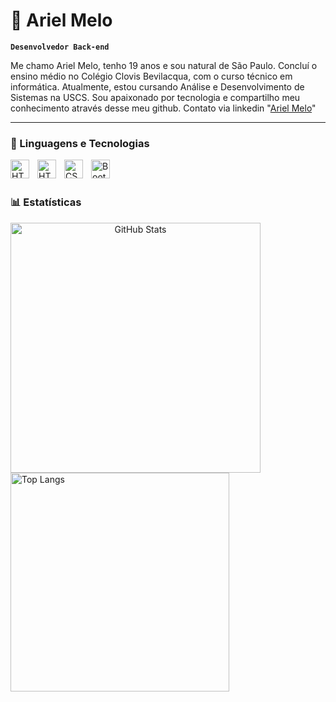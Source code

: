 # 👾 Ariel Melo

**`Desenvolvedor Back-end`**

Me chamo Ariel Melo, tenho 19 anos e sou natural de São Paulo. Concluí o ensino médio no Colégio Clovis Bevilacqua, com o curso técnico em informática. Atualmente, estou cursando Análise e Desenvolvimento de Sistemas na USCS. Sou apaixonado por tecnologia e compartilho meu conhecimento através desse meu github. Contato via linkedin "[Ariel Melo](www.linkedin.com/in/ariel-melo20)"

---

### 🤖 Linguagens e Tecnologias


 <img
    align="left" 
    alt="HTML"
    title="HTML" 
    width="30px" 
    style="padding-right: 10px;" 
  src="https://cdn.jsdelivr.net/gh/devicons/devicon@latest/icons/java/java-original-wordmark.svg" />
          

<img 
    align="left" 
    alt="HTML"
    title="HTML" 
    width="30px" 
    style="padding-right: 10px;" 
    src="https://cdn.jsdelivr.net/gh/devicons/devicon@latest/icons/html5/html5-original.svg" 
/>
<img 
    align="left" 
    alt="CSS" 
    title="CSS"
    width="30px" 
    style="padding-right: 10px;" 
    src="https://cdn.jsdelivr.net/gh/devicons/devicon@latest/icons/css3/css3-original.svg" 
/>

<img 
    align="left" 
    alt="Bootstrap"
    title="Bootstrap" 
    width="30px" 
    style="padding-right: 10px;" 
    src="https://cdn.jsdelivr.net/gh/devicons/devicon@latest/icons/bootstrap/bootstrap-original.svg" 
/>

<br/>
<br/>

### 📊 Estatísticas

<p align="center">
  <img
    align="left"
    alt="GitHub Stats"
    width="400px"
    src="https://github-readme-stats.vercel.app/api?username=MeloAri&show_icons=true&theme=tokyonight&include_all_commits=true&locale=pt-br"
  />

  <img
    align="left"
    alt="Top Langs"
    width="350px%"
    src="https://github-readme-stats.vercel.app/api/top-langs/?username=MeloAri&theme=tokyonight&layout=compact&custom_title=Tecnologias&langs_count=5"
  />
</p>




